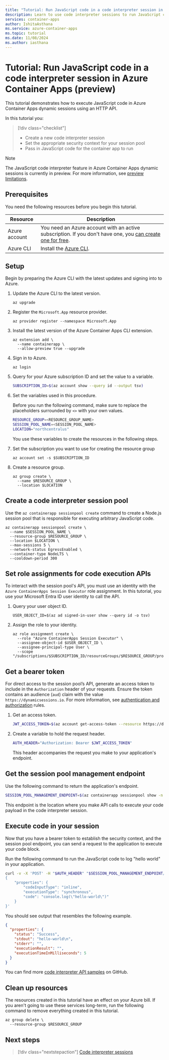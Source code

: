 ```yaml
---
title: "Tutorial: Run JavaScript code in a code interpreter session in Azure Container Apps"
description: Learn to use code interpreter sessions to run JavaScript code in Azure Container Apps.
services: container-apps
author: IshitaAsthana
ms.service: azure-container-apps
ms.topic: tutorial
ms.date: 11/08/2024
ms.author: iasthana
---
```


# Tutorial: Run JavaScript code in a code interpreter session in Azure Container Apps (preview)

This tutorial demonstrates how to execute JavaScript code in Azure Container Apps dynamic sessions using an HTTP API.

In this tutorial you:

> [!div class="checklist"]
> * Create a new code interpreter session
> * Set the appropriate security context for your session pool
> * Pass in JavaScript code for the container app to run

> [!NOTE]
> The JavaScript code interpreter feature in Azure Container Apps dynamic sessions is currently in preview. For more information, see [preview limitations](./sessions.md#preview-limitations).

## Prerequisites

You need the following resources before you begin this tutorial.

| Resource | Description |
|---|---|
| Azure account | You need an Azure account with an active subscription. If you don't have one, you [can create one for free](https://azure.microsoft.com/free/). |
| Azure CLI | Install the [Azure CLI](/cli/azure/install-azure-cli). |

## Setup	

Begin by preparing the Azure CLI with the latest updates and signing into to Azure.

1. Update the Azure CLI to the latest version.

   ```azurecli
   az upgrade
   ```

1. Register the `Microsoft.App` resource provider.

   ```azurecli
   az provider register --namespace Microsoft.App
   ```

1. Install the latest version of the Azure Container Apps CLI extension.

    ```azurecli
    az extension add \
      --name containerapp \
      --allow-preview true --upgrade
    ```

1. Sign in to Azure.

   ```azurecli
   az login
   ```
   
1. Query for your Azure subscription ID and set the value to a variable.

    ```bash
    SUBSCRIPTION_ID=$(az account show --query id --output tsv)
    ```
    
1. Set the variables used in this procedure.

    Before you run the following command, make sure to replace the placeholders surrounded by `<>` with your own values.

    ```bash
    RESOURCE_GROUP=<RESOURCE_GROUP_NAME>
    SESSION_POOL_NAME=<SESSION_POOL_NAME>
    LOCATION="northcentralus"
    ```

   You use these variables to create the resources in the following steps.
   
1. Set the subscription you want to use for creating the resource group
   
    ```azurecli
    az account set -s $SUBSCRIPTION_ID
    ```

1. Create a resource group.

    ```azurecli
    az group create \
      --name $RESOURCE_GROUP \
      --location $LOCATION
    ```

## Create a code interpreter session pool

Use the `az containerapp sessionpool create` command to create a Node.js session pool that is responsible for executing arbitrary JavaScript code.

```azurecli
az containerapp sessionpool create \
  --name $SESSION_POOL_NAME \
  --resource-group $RESOURCE_GROUP \
  --location $LOCATION \
  --max-sessions 5 \
  --network-status EgressEnabled \
  --container-type NodeLTS \
  --cooldown-period 300
```

## Set role assignments for code execution APIs

To interact with the session pool's API, you must use an identity with the `Azure ContainerApps Session Executor` role assignment. In this tutorial, you use your Microsoft Entra ID user identity to call the API.

1. Query your user object ID.

   ```azurecli
   USER_OBJECT_ID=$(az ad signed-in-user show --query id -o tsv)
   ```
   
1. Assign the role to your identity.

    ```azurecli
    az role assignment create \
      --role "Azure ContainerApps Session Executor" \
      --assignee-object-id $USER_OBJECT_ID \
      --assignee-principal-type User \
      --scope "/subscriptions/$SUBSCRIPTION_ID/resourceGroups/$RESOURCE_GROUP/providers/Microsoft.App/sessionPools/$SESSION_POOL_NAME"
    ```

## Get a bearer token

For direct access to the session pool’s API, generate an access token to include in the `Authorization` header of your requests. Ensure the token contains an audience (`aud`) claim with the value `https://dynamicsessions.io`. For more information, see [authentication and authorization](./sessions?tabs=azure-cli#authentication) rules.

1. Get an access token.

    ```bash
    JWT_ACCESS_TOKEN=$(az account get-access-token --resource https://dynamicsessions.io --query accessToken -o tsv)
    ```

1. Create a variable to hold the request header.

    ```bash
    AUTH_HEADER="Authorization: Bearer $JWT_ACCESS_TOKEN"
    ```

   This header accompanies the request you make to your application's endpoint.

## Get the session pool management endpoint

Use the following command to return the application's endpoint.

```bash
SESSION_POOL_MANAGEMENT_ENDPOINT=$(az containerapp sessionpool show -n $SESSION_POOL_NAME -g $RESOURCE_GROUP --query "properties.poolManagementEndpoint" -o tsv)
```

This endpoint is the location where you make API calls to execute your code payload in the code interpreter session.

## Execute code in your session

Now that you have a bearer token to establish the security context, and the session pool endpoint, you can send a request to the application to execute your code block.

Run the following command to run the JavaScript code to log "hello world" in your application.

```bash
curl -v -X 'POST' -H "$AUTH_HEADER" "$SESSION_POOL_MANAGEMENT_ENDPOINT/code/execute?api-version=2024-02-02-preview&identifier=test" -H 'Content-Type: application/json' -d '
{
    "properties": {
        "codeInputType": "inline",
        "executionType": "synchronous",
        "code": "console.log(\"hello-world\")"
    }
}'
```

You should see output that resembles the following example.

```json
{
  "properties": {
    "status": "Success",
    "stdout": "hello-world\n",
    "stderr": "",
    "executionResult": "",
    "executionTimeInMilliseconds": 5
  }
}
```

You can find more [code interpreter API samples](https://github.com/Azure-Samples/container-apps-dynamic-sessions-samples/blob/main/code-interpreter/api-samples.md) on GitHub.

## Clean up resources

The resources created in this tutorial have an effect on your Azure bill. If you aren't going to use these services long-term, run the following command to remove everything created in this tutorial.

```azurecli
az group delete \
  --resource-group $RESOURCE_GROUP
```

## Next steps

> [!div class="nextstepaction"]
> [Code interpreter sessions](./sessions-code-interpreter.md)
